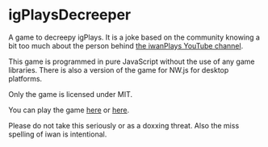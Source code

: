 # igPlaysDecreeper
A game to decreepy igPlays. It is a joke based on the community knowing a bit too much about the person behind [the iwanPlays YouTube channel](https://www.youtube.com/user/iwanPlays).

This game is programmed in pure JavaScript without the use of any game libraries. There is also a version of the game for NW.js for desktop platforms.

Only the game is licensed under MIT.

You can play the game [here](https://milesfm.github.io/igPlaysDecreeper) or [here](https://milesfm.itch.io/igplaysdecreeper).

Please do not take this seriously or as a doxxing threat. Also the miss spelling of iwan is intentional.
